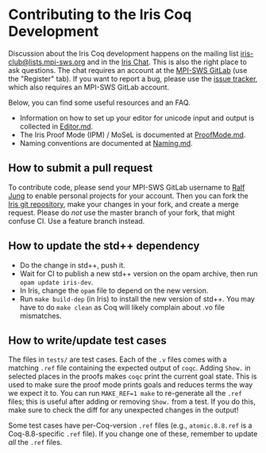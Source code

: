 # Contributing to the Iris Coq Development

Discussion about the Iris Coq development happens on the mailing list
[iris-club@lists.mpi-sws.org](https://lists.mpi-sws.org/listinfo/iris-club) and
in the [Iris Chat](https://mattermost.mpi-sws.org/iris).  This is also the right
place to ask questions.  The chat requires an account at the
[MPI-SWS GitLab](https://gitlab.mpi-sws.org/users/sign_in) (use the "Register"
tab).  If you want to report a bug, please use the
[issue tracker](https://gitlab.mpi-sws.org/FP/iris-coq/issues), which also
requires an MPI-SWS GitLab account.

Below, you can find some useful resources and an FAQ.

* Information on how to set up your editor for unicode input and output is
  collected in [Editor.md](Editor.md).
* The Iris Proof Mode (IPM) / MoSeL is documented at [ProofMode.md](ProofMode.md).
* Naming conventions are documented at [Naming.md](Naming.md).

## How to submit a pull request

To contribute code, please send your MPI-SWS GitLab username to
[Ralf Jung](https://gitlab.mpi-sws.org/jung) to enable personal projects for
your account.  Then you can fork the
[Iris git repository](https://gitlab.mpi-sws.org/FP/iris-coq/), make your
changes in your fork, and create a merge request.  Please do *not* use the
master branch of your fork, that might confuse CI.  Use a feature branch
instead.

## How to update the std++ dependency

* Do the change in std++, push it.
* Wait for CI to publish a new std++ version on the opam archive, then run
  `opam update iris-dev`.
* In Iris, change the `opam` file to depend on the new version.
* Run `make build-dep` (in Iris) to install the new version of std++.
  You may have to do `make clean` as Coq will likely complain about .vo file
  mismatches.

## How to write/update test cases

The files in `tests/` are test cases.  Each of the `.v` files comes with a
matching `.ref` file containing the expected output of `coqc`.  Adding `Show.`
in selected places in the proofs makes `coqc` print the current goal state.
This is used to make sure the proof mode prints goals and reduces terms the way
we expect it to.  You can run `MAKE_REF=1 make` to re-generate all the `.ref` files;
this is useful after adding or removing `Show.` from a test.  If you do this,
make sure to check the diff for any unexpected changes in the output!

Some test cases have per-Coq-version `.ref` files (e.g., `atomic.8.8.ref` is a
Coq-8.8-specific `.ref` file).  If you change one of these, remember to update
*all* the `.ref` files.
